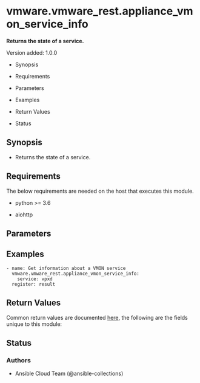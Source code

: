 # vmware.vmware_rest.appliance_vmon_service_info

**Returns the state of a service.**

Version added: 1.0.0


* Synopsis


* Requirements


* Parameters


* Examples


* Return Values


* Status

## Synopsis


* Returns the state of a service.

## Requirements

The below requirements are needed on the host that executes this
module.


* python >= 3.6


* aiohttp

## Parameters

## Examples

```
- name: Get information about a VMON service
  vmware.vmware_rest.appliance_vmon_service_info:
    service: vpxd
  register: result
```

## Return Values

Common return values are documented [here](https://docs.ansible.com/ansible/latest/reference_appendices/common_return_values.html#common-return-values),
the following are the fields unique to this module:

## Status

### Authors


* Ansible Cloud Team (@ansible-collections)
